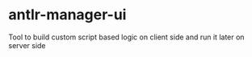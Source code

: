 # antlr-manager-ui
Tool to build custom script based logic on client side and run it later on server side
